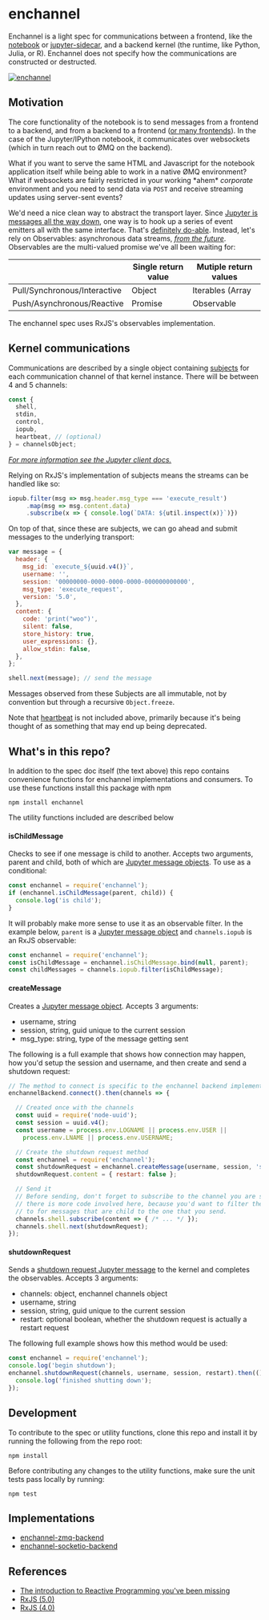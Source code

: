 # enchannel

Enchannel is a light spec for communications between a frontend, like the [notebook](https://github.com/jupyter/notebook) or [jupyter-sidecar](https://github.com/nteract/jupyter-sidecar), and a backend kernel (the runtime, like Python, Julia, or R).  Enchannel does not specify how the communications are constructed or destructed.

[![enchannel](https://cloud.githubusercontent.com/assets/836375/12282043/b19bb16e-b960-11e5-8661-ce2111ec0417.png)](https://cloud.githubusercontent.com/assets/836375/12282043/b19bb16e-b960-11e5-8661-ce2111ec0417.png)

## Motivation

The core functionality of the notebook is to send messages from a frontend to a backend, and from a backend to a frontend ([or many frontends](https://github.com/nteract/jupyter-sidecar)). In the case of the Jupyter/IPython notebook, it communicates over websockets (which in turn reach out to ØMQ on the backend).

What if you want to serve the same HTML and Javascript for the notebook application itself while being able to work in a native ØMQ environment? What if websockets are fairly restricted in your working \*ahem\* *corporate* environment and you need to send data via `POST` and receive streaming updates using server-sent events?

We'd need a nice clean way to abstract the transport layer. Since [Jupyter is messages all the way down](http://jupyter-client.readthedocs.org/en/latest/messaging.html), one way is to hook up a series of event emitters all with the same interface. That's [definitely do-able](https://github.com/nteract/jupyter-transport-wrapper). Instead, let's rely on Observables: asynchronous data streams, [*from the future*](https://zenparsing.github.io/es-observable/). Observables are the multi-valued promise we've all been waiting for:

|                              | Single return value | Mutiple return values                  |
| ---------------------------- | ------------------- | -------------------------------------- |
| Pull/Synchronous/Interactive | Object              | Iterables (Array | Set | Map | Object) |
| Push/Asynchronous/Reactive   | Promise             | Observable                             |

The enchannel spec uses RxJS's observables implementation.

## Kernel communications

Communications are described by a single object containing [subjects](https://github.com/Reactive-Extensions/RxJS/blob/master/doc/gettingstarted/subjects.md) for each communication channel of that kernel instance.  There will be between 4 and 5 channels:

```js
const {
  shell,
  stdin,
  control,
  iopub,
  heartbeat, // (optional)
} = channelsObject;  
```

*[For more information see the Jupyter client docs.](http://jupyter-client.readthedocs.org/en/latest/messaging.html)*

Relying on RxJS's implementation of subjects means the streams can be handled like so:

```javascript
iopub.filter(msg => msg.header.msg_type === 'execute_result')
     .map(msg => msg.content.data)
     .subscribe(x => { console.log(`DATA: ${util.inspect(x)}`)})
```

On top of that, since these are subjects, we can go ahead and submit messages to the underlying transport:

```javascript
var message = {
  header: {
    msg_id: `execute_${uuid.v4()}`,
    username: '',
    session: '00000000-0000-0000-0000-000000000000',
    msg_type: 'execute_request',
    version: '5.0',
  },
  content: {
    code: 'print("woo")',
    silent: false,
    store_history: true,
    user_expressions: {},
    allow_stdin: false,
  },
};

shell.next(message); // send the message
```

Messages observed from these Subjects are all immutable, not by convention but through a recursive `Object.freeze`.

Note that [heartbeat](http://jupyter-client.readthedocs.org/en/latest/messaging.html#heartbeat-for-kernels) is not included above, primarily because it's being thought of as something that may end up being deprecated.

## What's in this repo?

In addition to the spec doc itself (the text above) this repo contains convenience functions for enchannel implementations and consumers.  To use these functions install this package with npm

    npm install enchannel

The utility functions included are described below

#### isChildMessage
Checks to see if one message is child to another.  Accepts two arguments, parent and child, both of which are [Jupyter message objects](https://ipython.org/ipython-doc/3/development/messaging.html#general-message-format).  To use as a conditional:

```js
const enchannel = require('enchannel');
if (enchannel.isChildMessage(parent, child)) {
  console.log('is child');
}
```

It will probably make more sense to use it as an observable filter.  In the example below, `parent` is a [Jupyter message object](https://ipython.org/ipython-doc/3/development/messaging.html#general-message-format) and `channels.iopub` is an RxJS observable:

```js
const enchannel = require('enchannel');
const isChildMessage = enchannel.isChildMessage.bind(null, parent);
const childMessages = channels.iopub.filter(isChildMessage);
```

#### createMessage
Creates a [Jupyter message object](https://ipython.org/ipython-doc/3/development/messaging.html#general-message-format).  Accepts 3 arguments:

 - username, string  
 - session, string,  guid unique to the current session  
 - msg_type: string, type of the message getting sent  

The following is a full example that shows how connection may happen, how you'd setup the session and username, and then create and send a shutdown request:

```js
// The method to connect is specific to the enchannel backend implementation
enchannelBackend.connect().then(channels => {

  // Created once with the channels
  const uuid = require('node-uuid');
  const session = uuid.v4();
  const username = process.env.LOGNAME || process.env.USER ||
    process.env.LNAME || process.env.USERNAME;

  // Create the shutdown request method
  const enchannel = require('enchannel');
  const shutdownRequest = enchannel.createMessage(username, session, 'shutdown_request');
  shutdownRequest.content = { restart: false };

  // Send it
  // Before sending, don't forget to subscribe to the channel you are sending on!  In practice
  // there is more code involved here, because you'd want to filter the messages your subscribing
  // to for messages that are child to the one that you send.
  channels.shell.subscribe(content => { /* ... */ });
  channels.shell.next(shutdownRequest);
});
```

#### shutdownRequest
Sends a [shutdown request Jupyter message](https://ipython.org/ipython-doc/3/development/messaging.html#kernel-shutdown) to the kernel and completes the observables.  Accepts 3 arguments:

 - channels: object, enchannel channels object
 - username, string  
 - session, string,  guid unique to the current session  
 - restart: optional boolean, whether the shutdown request is actually a restart request

The following full example shows how this method would be used:

```js
const enchannel = require('enchannel');
console.log('begin shutdown');
enchannel.shutdownRequest(channels, username, session, restart).then(() => {
  console.log('finished shutting down');
});
```

## Development

To contribute to the spec or utility functions, clone this repo and install it by running the following from the repo root:

    npm install

Before contributing any changes to the utility functions, make sure the unit tests pass locally by running:

    npm test

## Implementations

* [enchannel-zmq-backend](https://github.com/nteract/enchannel-zmq-backend)
* [enchannel-socketio-backend](https://github.com/nteract/enchannel-socketio-backend)

## References

* [The introduction to Reactive Programming you've been missing](https://gist.github.com/staltz/868e7e9bc2a7b8c1f754)
* [RxJS (5.0)](https://github.com/ReactiveX/RxJS)
* [RxJS (4.0)](https://github.com/Reactive-Extensions/RxJS)
